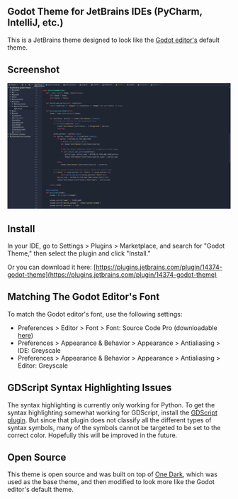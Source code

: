 ## Godot Theme for JetBrains IDEs (PyCharm, IntelliJ, etc.)
This is a JetBrains theme designed to look like the [Godot editor's](https://docs.godotengine.org/en/stable/getting_started/step_by_step/intro_to_the_editor_interface.html) default theme.

## Screenshot
<img src="https://raw.githubusercontent.com/elliotwaite/jetbrains-godot-theme/master/screenshots/screenshot-v2.png" />

## Install
In your IDE, go to Settings > Plugins > Marketplace, and search for "Godot Theme," then select the plugin and click "Install."<br>

Or you can download it here: [https://plugins.jetbrains.com/plugin/14374-godot-theme](https://plugins.jetbrains.com/plugin/14374-godot-theme)

## Matching The Godot Editor's Font
To match the Godot editor's font, use the following settings: 
* Preferences > Editor > Font > Font: Source Code Pro (downloadable [here](https://fonts.google.com/specimen/Source+Code+Pro))
* Preferences > Appearance & Behavior > Appearance > Antialiasing > IDE: Greyscale
* Preferences > Appearance & Behavior > Appearance > Antialiasing > Editor: Greyscale

## GDScript Syntax Highlighting Issues
The syntax highlighting is currently only working for Python.
To get the syntax highlighting somewhat working for GDScript, 
install the [GDScript plugin](https://plugins.jetbrains.com/plugin/13107-gdscript). 
But since that plugin does not classify all the different types of syntax symbols, 
many of the symbols cannot be targeted to be set to the correct color. 
Hopefully this will be improved in the future.

## Open Source
This theme is open source and was built on top of [One Dark](https://github.com/one-dark/jetbrains-one-dark-theme), which was used as the base theme, and then modified to look more like the Godot editor's default theme.
